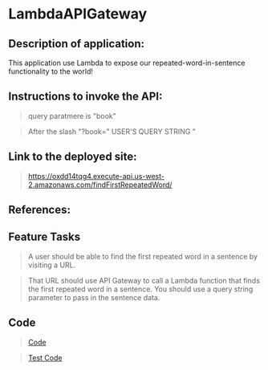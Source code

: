 # LambdaAPIGateway

## Description of application:
This application use Lambda to expose our repeated-word-in-sentence functionality to the world!

## Instructions to invoke the API:
> query paratmere is "book"

> After the slash "?book=" USER'S QUERY STRING "



## Link to the deployed site: 
> https://oxdd14tqg4.execute-api.us-west-2.amazonaws.com/findFirstRepeatedWord/


## References:
 

## Feature Tasks

> A user should be able to find the first repeated word in a sentence by visiting a URL.

> That URL should use API Gateway to call a Lambda function that finds the first repeated word in a sentence.
You should use a query string parameter to pass in the sentence data.

## Code 
> [Code]()

> [Test Code]()

